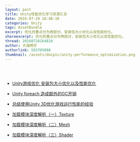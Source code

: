 ```yaml
---
layout: post
title: Unity性能优化学习资源汇总
date: 2016-07-29 16:48:10
categories: Unity
tags: AssetBundle
excerpt: 优化的重点分为两部分，安装包大小优化以及性能优化。
shareexcerpt: 优化的重点分为两部分，安装包大小优化以及性能优化。
thread: 20160728164810
author: 大海明月
authorlink: 593705098
thumbnail: /assets/docpic/unity-performance_optimization.png
---
```


<br><br>

* [Unity游戏优化 安装包大小优化以及性能优化](http://www.dpull.com/blog/2015-04-30-unity_optimize)
* [Unity foreach 造成额外的GC开销](http://www.dpull.com/blog/2015-06-04-unity_mono_foreach)
* [总结使用Unity 3D优化游戏运行性能的经验](http://gamerboom.com/archives/76214)



* [加载模块深度解析（一）Texture](http://blog.uwa4d.com/archives/LoadingPerformance_Texture.html)
* [加载模块深度解析（二）Mesh](http://blog.uwa4d.com/archives/LoadingPerformance_Mesh.html)
* [加载模块深度解析（三）Shader](http://blog.uwa4d.com/archives/LoadingPerformance_Shader.html)



<br><br> 